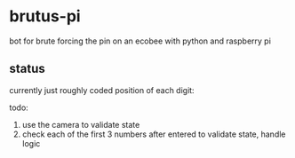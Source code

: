 # brutus-pi
bot for brute forcing the pin on an ecobee with python and raspberry pi

## status

currently just roughly coded position of each digit:

todo:
1. use the camera to validate state
1. check each of the first 3 numbers after entered to validate state, handle logic

